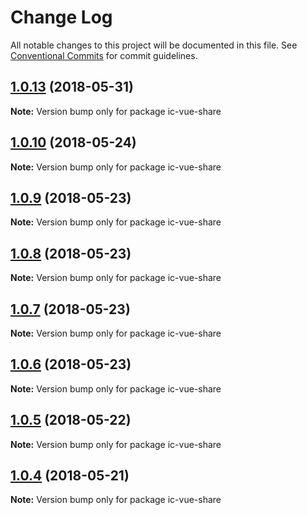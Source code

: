 # Change Log

All notable changes to this project will be documented in this file.
See [Conventional Commits](https://conventionalcommits.org) for commit guidelines.

<a name="1.0.13"></a>
## [1.0.13](https://github.com/xxxxxMiss/ic-utils/tree/master/packages/share/compare/ic-vue-share@1.0.12...ic-vue-share@1.0.13) (2018-05-31)




**Note:** Version bump only for package ic-vue-share

<a name="1.0.10"></a>
## [1.0.10](https://github.com/xxxxxMiss/ic-utils/tree/master/packages/share/compare/ic-vue-share@1.0.9...ic-vue-share@1.0.10) (2018-05-24)




**Note:** Version bump only for package ic-vue-share

<a name="1.0.9"></a>
## [1.0.9](https://github.com/xxxxxMiss/ic-utils/tree/master/packages/share/compare/ic-vue-share@1.0.8...ic-vue-share@1.0.9) (2018-05-23)




**Note:** Version bump only for package ic-vue-share

<a name="1.0.8"></a>
## [1.0.8](https://github.com/xxxxxMiss/ic-utils/tree/master/packages/share/compare/ic-vue-share@1.0.7...ic-vue-share@1.0.8) (2018-05-23)




**Note:** Version bump only for package ic-vue-share

<a name="1.0.7"></a>
## [1.0.7](https://github.com/xxxxxMiss/ic-utils/tree/master/packages/share/compare/ic-vue-share@1.0.6...ic-vue-share@1.0.7) (2018-05-23)




**Note:** Version bump only for package ic-vue-share

<a name="1.0.6"></a>
## [1.0.6](https://github.com/xxxxxMiss/ic-utils/tree/master/packages/share/compare/ic-vue-share@1.0.5...ic-vue-share@1.0.6) (2018-05-23)




**Note:** Version bump only for package ic-vue-share

<a name="1.0.5"></a>
## [1.0.5](https://github.com/xxxxxMiss/ic-utils/tree/master/packages/share/compare/ic-vue-share@1.0.4...ic-vue-share@1.0.5) (2018-05-22)




**Note:** Version bump only for package ic-vue-share

<a name="1.0.4"></a>
## [1.0.4](https://github.com/xxxxxMiss/ic-utils/tree/master/packages/share/compare/ic-vue-share@1.0.3...ic-vue-share@1.0.4) (2018-05-21)




**Note:** Version bump only for package ic-vue-share

